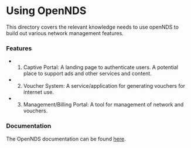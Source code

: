 # Using OpenNDS

This directory covers the relevant knowledge needs to use openNDS to build out various network management features. 


### Features
* 1. Captive Portal: A landing page to authenticate users. A potential place to support ads and other services and content.
* 2. Voucher System: A service/application for generating vouchers for internet use.
* 3. Management/Billing Portal: A tool for management of network and vouchers.

### Documentation
The OpenNDS documentation can be found [here](https://opennds.readthedocs.io/en/stable).

